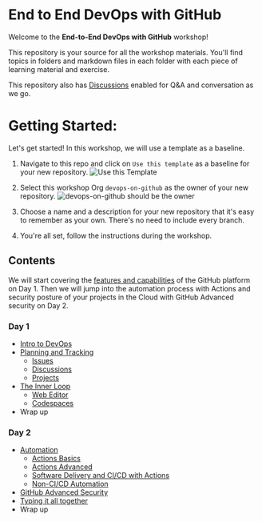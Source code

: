# End to End DevOps with GitHub

Welcome to the **End-to-End DevOps with GitHub** workshop!

This repository is your source for all the workshop materials. You'll find topics in folders and markdown files in each folder with each piece of learning material and exercise.

This repository also has [Discussions](https://github.com/devops-on-github/workshop/discussions) enabled for Q&A and conversation as we go.

# Getting Started:

Let's get started! In this workshop, we will use a template as a baseline.

1. Navigate to this repo and click on `Use this template` as a baseline for your new repository. ![Use this Template](images/use-template.png)

2. Select this workshop Org `devops-on-github` as the owner of your new repository.
![devops-on-github should be the owner](images/in-org.png)

3. Choose a name and a description for your new repository that it's easy to remember as your own.
There's no need to include every branch.

4. You're all set, follow the instructions during the workshop.

## Contents

We will start covering the [features and capabilities](https://github.com/features) of the GitHub platform on Day 1. Then we will jump into the automation process with Actions and security posture of your projects in the Cloud with GitHub Advanced security on Day 2.

### Day 1

- [Intro to DevOps](1-Intro-to-DevOps/)
- [Planning and Tracking](2-Planning-and-Tracking/)
  - [Issues](2-Planning-and-Tracking/2.1-GitHub-Issues/)
  - [Discussions](2-Planning-and-Tracking/2.2-Discussions/)
  - [Projects](2-Planning-and-Tracking/2.3-Projects/)
- [The Inner Loop](3-The-Inner-Loop/)
  - [Web Editor](3-The-Inner-Loop/3.1-Web-Editor/)
  - [Codespaces](3-The-Inner-Loop/3.2-Codespaces/)
- Wrap up

### Day 2

- [Automation](4-Automation/)
  - [Actions Basics](4-Automation/4.1-Actions-Basics/)
  - [Actions Advanced](4-Automation/4.2-Actions-Advanced/)
  - [Software Delivery and CI/CD with Actions](4-Automation/4.3-Software-Delivery-CICD/)
  - [Non-CI/CD Automation](4-Automation/4.4-Non-CICD/)
- [GitHub Advanced Security](5-GitHub-Advanced-Security/)
- [Typing it all together](6-End-To-End/)
- Wrap up